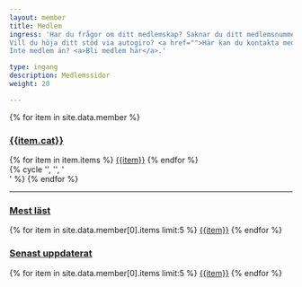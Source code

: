 ```yaml
---
layout: member
title: Medlem
ingress: 'Har du frågor om ditt medlemskap? Saknar du ditt medlemsnummer eller medlemskort?
Vill du höja ditt stöd via autogiro? <a href="">Här kan du kontakta medlemsservice</a>. Det går också att ringa på 08-555 914 40.<br>
Inte medlem än? <a>Bli medlem här</a>.'

type: ingang
description: Medlemssidor
weight: 20

---
```


<div class="row">
  {% for item in site.data.member %}
    <div class="col-sm-6 col-md-4">
      <a href=""><h3>{{item.cat}} <span class="{{item.icon}}"></span></h3></a>
      <div class="list-group">
        {% for item in item.items %}
          <a href="#" class="list-group-item">{{item}}</a>
        {% endfor %}
      </div>
    </div>
    {% cycle '', '', '<div class="clearfix"></div>' %}
  {% endfor %}
</div>

<hr>

<div class="row">
  <div class="col-sm-6">
    <a href=""><h3>Mest läst</span></h3></a>
    <div class="list-group">
      {% for item in site.data.member[0].items limit:5 %}
        <a href="#" class="list-group-item">{{item}}</a>
      {% endfor %}
    </div>
  </div>
  <div class="col-sm-6">
    <a href=""><h3>Senast uppdaterat</span></h3></a>
    <div class="list-group">
      {% for item in site.data.member[0].items limit:5 %}
        <a href="#" class="list-group-item">{{item}}</a>
      {% endfor %}
    </div>
  </div>
</div>
